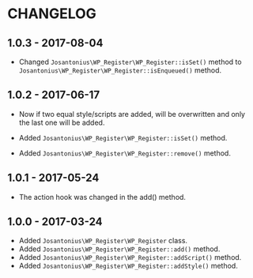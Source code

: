# CHANGELOG

## 1.0.3 - 2017-08-04

* Changed `Josantonius\WP_Register\WP_Register::isSet()` method to `Josantonius\WP_Register\WP_Register::isEnqueued()` method.

## 1.0.2 - 2017-06-17

* Now if two equal style/scripts are added, will be overwritten and only the last one will be added.

* Added `Josantonius\WP_Register\WP_Register::isSet()` method.
* Added `Josantonius\WP_Register\WP_Register::remove()` method.

## 1.0.1 - 2017-05-24

* The action hook was changed in the add() method.

## 1.0.0 - 2017-03-24

* Added `Josantonius\WP_Register\WP_Register` class.
* Added `Josantonius\WP_Register\WP_Register::add()` method.
* Added `Josantonius\WP_Register\WP_Register::addScript()` method.
* Added `Josantonius\WP_Register\WP_Register::addStyle()` method.